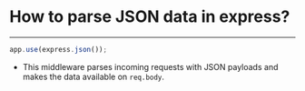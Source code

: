 # How to parse JSON data in express?

---

```js
app.use(express.json());
```

- This middleware parses incoming requests with JSON payloads and makes the data available on `req.body`.

